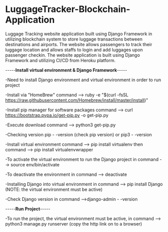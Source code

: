 # LuggageTracker-Blockchain-Application

Luggage Tracking website application built using Django Framework in utilizing blockchain system to store luggage transactions between destinations and airports. 
The website allows passengers to track their luggage location and allows staffs to login and add luggages upon passenger checkin. 
The website application is built using Django Framework and utilizing CI/CD from Heroku platform. 


-----**Install virtual environment & Django Framework**-----

-Need to install Django environment and virtual environment in order to run project

-Install via "HomeBrew" command --> ruby -e "$(curl -fsSL https://raw.githubusercontent.com/Homebrew/install/master/install)"

-Install pip manager for software packages command --> curl https://bootstrap.pypa.io/get-pip.py -o get-pip.py 

-Execute download command --> python3 get-pip.py 

-Checking version pip - -version (check pip version)  or pip3  - -version

-Install virtual environment command --> pip install virtualenv then command --> pip install virtualenvwrapper 

-To activate the virtual environment to run the Django project in command --> source env/bin/activate 

-To deactivate the environment in command --> deactivate 

-Installing Django into virtual environment in command --> pip install Django (NOTE: the virtual environment must be active) 

-Check Django version in command -->django-admin - -version



-----**Run Project**-----

-To run the project, the virtual environment must be active, in command --> python3 manage.py runserver (copy the http link on to a browser) 





